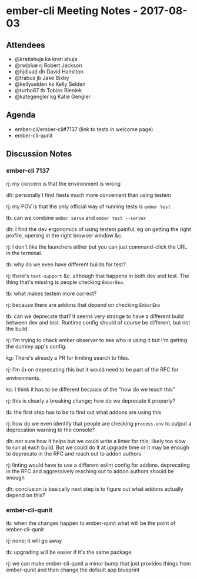 # ember-cli Meeting Notes - 2017-08-03

## Attendees

- @kratiahuja ka krati ahuja 
- @rwjblue rj Robert Jackson
- @hjdivad dh David Hamilton
- @trabus jb Jake Bixby
- @kellyselden ks Kelly Selden
- @turbo87 tb Tobias Bieniek
- @kategengler kg Katie Gengler


## Agenda

- ember-cli/ember-cli#7137 (link to tests in welcome page)
- ember-cli-qunit


## Discussion Notes

### ember-cli 7137

rj: my concern is that the environment is wrong

dh: personally I find /tests much more convenient than using testem

rj: my POV is that the only official way of running tests is `ember test`

tb: can we combine `ember serve` and `ember test --server`

dh: I find the dev ergonomics of using testem painful, eg on getting the right profile, opening in the right browser window &c.

rj: I don't like the launchers either but you can just command-click the URL in the terminal.

tb: why do we even have different builds for test?

rj: there's `test-support` &c. although that happens in both dev and test.  The thing that's missing is people checking `EmberEnv`.

tb: what makes testem more correct?

rj: because there are addons that depend on checking `EmberEnv`

tb: can we deprecate that?  It seems very strange to have a different build between dev and test.  Runtime config should of course be different, but not the build.

rj: I'm trying to check ember observer to see who is using it but I'm getting the dummy app's config.  

kg: There's already a PR for limiting search to files.

rj: I'm :+1: on deprecating this but it would need to be part of the RFC for environments.

ks: I think it has to be different because of the "how do we teach this"

rj: this is clearly a breaking change; how do we deprecate it properly?

tb: the first step has to be to find out what addons are using this

rj: how do we even identify that people are checking `process.env` to output a deprecation warning to the console?

dh: not sure how it helps but we could write a linter for this; likely too slow to run at each build.  But we could do it at upgrade time or it may be enough to deprecate in the RFC and reach out to addon authors 

rj: linting would have to use a different eslint config for addons.  deprecating in the RFC and aggressively reaching out to addon authors should be enough

dh: conclusion is basically next step is to figure out what addons actually depend on this?


### ember-cli-qunit

tb: when the changes happen to ember-qunit what will be the point of ember-cli-qunit

rj: none; it will go away

tb: upgrading will be easier if it's the same package

rj: we can make ember-cli-qunit a minor bump that just provides things from ember-qunit and then change the default app blueprint


